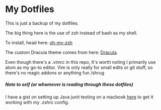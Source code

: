 # My Dotfiles
This is just a backup of my dotfiles.

The big thing here is the use of zsh instead of bash as my shell.

To install, head here: [oh-my-zsh](https://github.com/robbyrussell/oh-my-zsh)

The custom Dracula theme comes from here: [Dracula](https://draculatheme.com/zsh/).

Even though there's a .vimrc in this repo, It's worth noting I primarily use atom
as my go-to editor.  Vim is only really for small edits or git stuff, so there's no magic addons or anything fun /shrug


##### Note to self (or whomever is reading through these dotfiles)
I have a gist on setting up Java junit testing on a macbook [here](https://gist.github.com/xjcoan/d57cca33f3b046acbb5b25a4bd2d6760) to get it working with my .zshrc config.
